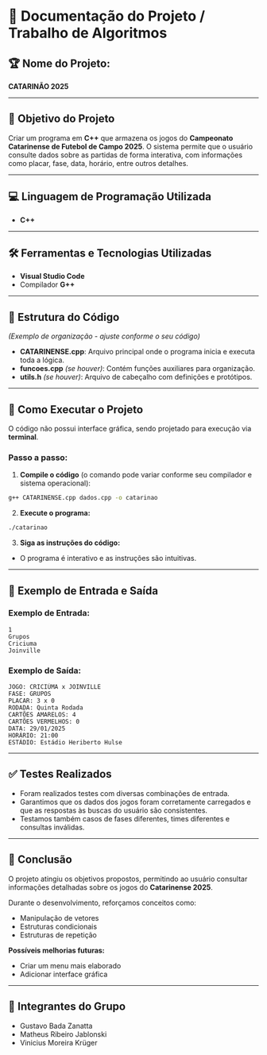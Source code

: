 # 📄 Documentação do Projeto / Trabalho de Algoritmos

## 🏆 Nome do Projeto:
**CATARINÃO 2025**

---

## 🎯 Objetivo do Projeto

Criar um programa em **C++** que armazena os jogos do **Campeonato Catarinense de Futebol de Campo 2025**. O sistema permite que o usuário consulte dados sobre as partidas de forma interativa, com informações como placar, fase, data, horário, entre outros detalhes.

---

## 💻 Linguagem de Programação Utilizada

- **C++**

---

## 🛠️ Ferramentas e Tecnologias Utilizadas

- **Visual Studio Code**
- Compilador **G++**

---

## 📂 Estrutura do Código

*(Exemplo de organização - ajuste conforme o seu código)*

- **CATARINENSE.cpp**: Arquivo principal onde o programa inicia e executa toda a lógica.
- **funcoes.cpp** *(se houver)*: Contém funções auxiliares para organização.
- **utils.h** *(se houver)*: Arquivo de cabeçalho com definições e protótipos.

---

## 🚀 Como Executar o Projeto

O código não possui interface gráfica, sendo projetado para execução via **terminal**.

### Passo a passo:

1. **Compile o código** (o comando pode variar conforme seu compilador e sistema operacional):

```bash
g++ CATARINENSE.cpp dados.cpp -o catarinao
```


2. **Execute o programa:**

```bash
./catarinao
```

3. **Siga as instruções do código:**

- O programa é interativo e as instruções são intuitivas.

---

## 📝 Exemplo de Entrada e Saída

### Exemplo de Entrada:

```
1
Grupos
Criciuma
Joinville
```

### Exemplo de Saída:

```
JOGO: CRICIÚMA x JOINVILLE
FASE: GRUPOS
PLACAR: 3 x 0
RODADA: Quinta Rodada
CARTÕES AMARELOS: 4
CARTÕES VERMELHOS: 0
DATA: 29/01/2025
HORÁRIO: 21:00
ESTÁDIO: Estádio Heriberto Hulse
```

---

## ✅ Testes Realizados

- Foram realizados testes com diversas combinações de entrada.
- Garantimos que os dados dos jogos foram corretamente carregados e que as respostas às buscas do usuário são consistentes.
- Testamos também casos de fases diferentes, times diferentes e consultas inválidas.

---

## 📌 Conclusão

O projeto atingiu os objetivos propostos, permitindo ao usuário consultar informações detalhadas sobre os jogos do **Catarinense 2025**.

Durante o desenvolvimento, reforçamos conceitos como:

- Manipulação de vetores
- Estruturas condicionais
- Estruturas de repetição

**Possíveis melhorias futuras:**

- Criar um menu mais elaborado
- Adicionar interface gráfica

---

## 👥 Integrantes do Grupo

- Gustavo Bada Zanatta
- Matheus Ribeiro Jablonski
- Vinicius Moreira Krüger
